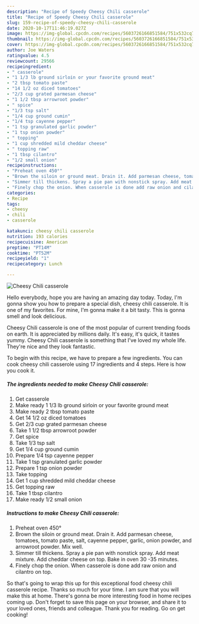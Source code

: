 ```yaml
---
description: "Recipe of Speedy Cheesy Chili casserole"
title: "Recipe of Speedy Cheesy Chili casserole"
slug: 159-recipe-of-speedy-cheesy-chili-casserole
date: 2020-10-17T11:46:19.027Z
image: https://img-global.cpcdn.com/recipes/5603726166851584/751x532cq70/cheesy-chili-casserole-recipe-main-photo.jpg
thumbnail: https://img-global.cpcdn.com/recipes/5603726166851584/751x532cq70/cheesy-chili-casserole-recipe-main-photo.jpg
cover: https://img-global.cpcdn.com/recipes/5603726166851584/751x532cq70/cheesy-chili-casserole-recipe-main-photo.jpg
author: Joe Waters
ratingvalue: 4.5
reviewcount: 29566
recipeingredient:
- " casserole"
- "1 1/3 lb ground sirloin or your favorite ground meat"
- "2 tbsp tomato paste"
- "14 1/2 oz diced tomatoes"
- "2/3 cup grated parmesan cheese"
- "1 1/2 tbsp arrowroot powder"
- " spice"
- "1/3 tsp salt"
- "1/4 cup ground cumin"
- "1/4 tsp cayenne pepper"
- "1 tsp granulated garlic powder"
- "1 tsp onion powder"
- " topping"
- "1 cup shredded mild cheddar cheese"
- " topping raw"
- "1 tbsp cilantro"
- "1/2 small onion"
recipeinstructions:
- "Preheat oven 450°"
- "Brown the siloin or ground meat. Drain it. Add parmesan cheese, tomatoes, tomato paste, salt, cayenne pepper, garlic,  onion powder,  and arrowroot powder. Mix well."
- "Simmer till thickens. Spray a pie pan with nonstick spray. Add meat mixture.  Add cheddar cheese on top. Bake in oven 30 -35 minutes."
- "Finely chop the onion. When casserole is done add raw onion and cilantro on top."
categories:
- Recipe
tags:
- cheesy
- chili
- casserole

katakunci: cheesy chili casserole 
nutrition: 193 calories
recipecuisine: American
preptime: "PT14M"
cooktime: "PT52M"
recipeyield: "1"
recipecategory: Lunch

---
```



![Cheesy Chili casserole](https://img-global.cpcdn.com/recipes/5603726166851584/751x532cq70/cheesy-chili-casserole-recipe-main-photo.jpg)

Hello everybody, hope you are having an amazing day today. Today, I'm gonna show you how to prepare a special dish, cheesy chili casserole. It is one of my favorites. For mine, I'm gonna make it a bit tasty. This is gonna smell and look delicious.

Cheesy Chili casserole is one of the most popular of current trending foods on earth. It is appreciated by millions daily. It's easy, it's quick, it tastes yummy. Cheesy Chili casserole is something that I've loved my whole life. They're nice and they look fantastic.




To begin with this recipe, we have to prepare a few ingredients. You can cook cheesy chili casserole using 17 ingredients and 4 steps. Here is how you cook it.

<!--inarticleads1-->

##### The ingredients needed to make Cheesy Chili casserole:

1. Get  casserole
1. Make ready 1 1/3 lb ground sirloin or your favorite ground meat
1. Make ready 2 tbsp tomato paste
1. Get 14 1/2 oz diced tomatoes
1. Get 2/3 cup grated parmesan cheese
1. Take 1 1/2 tbsp arrowroot powder
1. Get  spice
1. Take 1/3 tsp salt
1. Get 1/4 cup ground cumin
1. Prepare 1/4 tsp cayenne pepper
1. Take 1 tsp granulated garlic powder
1. Prepare 1 tsp onion powder
1. Take  topping
1. Get 1 cup shredded mild cheddar cheese
1. Get  topping raw
1. Take 1 tbsp cilantro
1. Make ready 1/2 small onion




<!--inarticleads2-->

##### Instructions to make Cheesy Chili casserole:

1. Preheat oven 450°
1. Brown the siloin or ground meat. Drain it. Add parmesan cheese, tomatoes, tomato paste, salt, cayenne pepper, garlic,  onion powder,  and arrowroot powder. Mix well.
1. Simmer till thickens. Spray a pie pan with nonstick spray. Add meat mixture.  Add cheddar cheese on top. Bake in oven 30 -35 minutes.
1. Finely chop the onion. When casserole is done add raw onion and cilantro on top.




So that's going to wrap this up for this exceptional food cheesy chili casserole recipe. Thanks so much for your time. I am sure that you will make this at home. There's gonna be more interesting food in home recipes coming up. Don't forget to save this page on your browser, and share it to your loved ones, friends and colleague. Thank you for reading. Go on get cooking!
